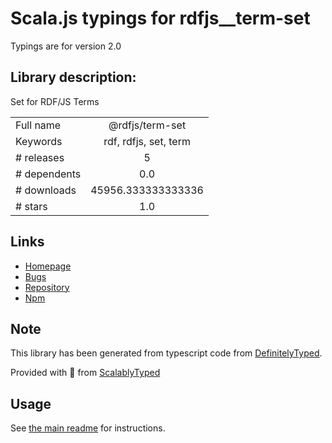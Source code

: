 
# Scala.js typings for rdfjs__term-set

Typings are for version 2.0

## Library description:
Set for RDF/JS Terms

|                    |                 |
| ------------------ | :-------------: |
| Full name          | @rdfjs/term-set |
| Keywords           | rdf, rdfjs, set, term |
| # releases         | 5 |
| # dependents       | 0.0 |
| # downloads        | 45956.333333333336 |
| # stars            | 1.0 |

## Links
- [Homepage](https://github.com/rdfjs-base/term-set)
- [Bugs](https://github.com/rdfjs-base/term-set/issues)
- [Repository](https://github.com/rdfjs-base/term-set)
- [Npm](https://www.npmjs.com/package/%40rdfjs%2Fterm-set)
    


## Note
This library has been generated from typescript code from [DefinitelyTyped](https://definitelytyped.org).

Provided with :purple_heart: from [ScalablyTyped](https://github.com/oyvindberg/ScalablyTyped)

## Usage
See [the main readme](../../readme.md) for instructions.


